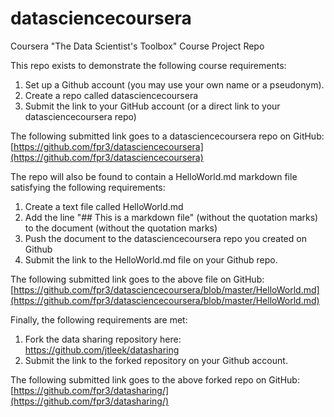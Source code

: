 # datasciencecoursera
Coursera "The Data Scientist's Toolbox" Course Project Repo

This repo exists to demonstrate the following course requirements:
  1. Set up a Github account (you may use your own name or a pseudonym).
  2. Create a repo called datasciencecoursera
  3. Submit the link to your GitHub account (or a direct link to your datasciencecoursera repo)

The following submitted link goes to a datasciencecoursera repo on GitHub: [https://github.com/fpr3/datasciencecoursera](https://github.com/fpr3/datasciencecoursera)

The repo will also be found to contain a HelloWorld.md markdown file satisfying the following requirements:
  1. Create a text file called HelloWorld.md
  2. Add the line "## This is a markdown file" (without the quotation marks) to the document (without the quotation marks)
  3. Push the document to the datasciencecoursera repo you created on Github
  4. Submit the link to the HelloWorld.md file on your Github repo.

The following submitted link goes to the above file on GitHub: [https://github.com/fpr3/datasciencecoursera/blob/master/HelloWorld.md](https://github.com/fpr3/datasciencecoursera/blob/master/HelloWorld.md)

Finally, the following requirements are met:
  1. Fork the data sharing repository here: https://github.com/jtleek/datasharing
  2. Submit the link to the forked repository on your Github account. 

The following submitted link goes to the above forked repo on GitHub: [https://github.com/fpr3/datasharing/](https://github.com/fpr3/datasharing/)
